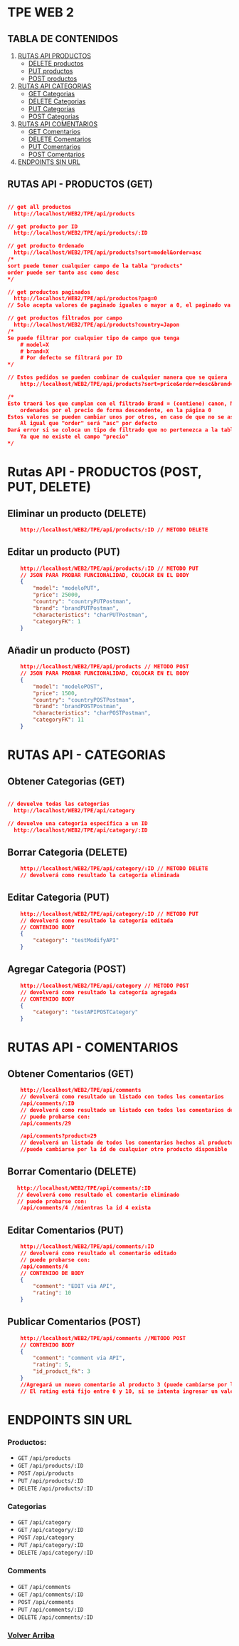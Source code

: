 <a name="inicio"></a>
# TPE WEB 2
  <h2>TABLA DE CONTENIDOS</h2>
  <ol>
    <li>
      <a href="#ruta-productos">RUTAS API PRODUCTOS</a>
      <ul>
        <li><a href="#ruta-productos-delete">DELETE productos</a></li>
        <li><a href="#ruta-productos-put">PUT productos</a></li>
        <li><a href="#ruta-productos-post">POST productos</a></li>
      </ul>
    </li>
    <li>
      <a href="#ruta-categorias">RUTAS API CATEGORIAS</a>
      <ul>
        <li><a href="#ruta-categorias-get">GET Categorias</a></li>
        <li><a href="#ruta-categorias-delete">DELETE Categorias</a></li>
        <li><a href="#ruta-categorias-put">PUT Categorias</a></li>
        <li><a href="#ruta-categorias-post">POST Categorias</a></li>
      </ul>
    </li>
    <li>
      <a href="#ruta-comentarios">RUTAS API COMENTARIOS</a>
      <ul>
        <li><a href="#ruta-comentarios-get">GET Comentarios</a></li>
        <li><a href="#ruta-comentarios-delete">DELETE Comentarios</a></li>
        <li><a href="#ruta-comentarios-put">PUT Comentarios</a></li>
        <li><a href="#ruta-comentarios-post">POST Comentarios</a></li>
      </ul>
    </li>
    <li>
    <a href="#endpoints-simples">ENDPOINTS SIN URL</a>
    <ul></ul>
    </li>
  </ol>

<a name="ruta-productos"></a>

## RUTAS API - PRODUCTOS (GET)

```json

// get all productos
  http://localhost/WEB2/TPE/api/products

// get producto por ID
  http://localhost/WEB2/TPE/api/products/:ID

// get producto Ordenado
  http://localhost/WEB2/TPE/api/products?sort=model&order=asc
/*
sort puede tener cualquier campo de la tabla "products"
order puede ser tanto asc como desc
*/

// get productos paginados
  http://localhost/WEB2/TPE/api/productos?pag=0
// Solo acepta valores de paginado iguales o mayor a 0, el paginado va de a 10 productos

// get productos filtrados por campo
  http://localhost/WEB2/TPE/api/products?country=Japon
/* 
Se puede filtrar por cualquier tipo de campo que tenga
    # model=X
    # brand=X
    # Por defecto se filtrará por ID 
*/
```
```json
// Estos pedidos se pueden combinar de cualquier manera que se quiera
    http://localhost/WEB2/TPE/api/products?sort=price&order=desc&brand=canon&model=Mark&pag=0

/* 
Esto traerá los que cumplan con el filtrado Brand = (contiene) canon, Model = (contiene) mark 
    ordenados por el precio de forma descendente, en la página 0
Estos valores se pueden cambiar unos por otros, en caso de que no se asigne un valor de "sort" será "id" por defecto
    Al igual que "order" será "asc" por defecto
Dará error si se coloca un tipo de filtrado que no pertenezca a la tabla, por ejemplo "precio=" 
    Ya que no existe el campo "precio"
*/

```

# Rutas API - PRODUCTOS (POST, PUT, DELETE)

<a name="ruta-productos-delete"></a>

## Eliminar un producto (DELETE)
```json
    http://localhost/WEB2/TPE/api/products/:ID // METODO DELETE
```

<a name="ruta-productos-put"></a>

## Editar un producto (PUT)
```json
    http://localhost/WEB2/TPE/api/products/:ID // METODO PUT
    // JSON PARA PROBAR FUNCIONALIDAD, COLOCAR EN EL BODY
    {
        "model": "modeloPUT",
        "price": 25000,
        "country": "countryPUTPostman",
        "brand": "brandPUTPostman",
        "characteristics": "charPUTPostman",
        "categoryFK": 1
    }   
```
<a name="ruta-productos-post"></a>

## Añadir un producto (POST)
```json
    http://localhost/WEB2/TPE/api/products // METODO POST
    // JSON PARA PROBAR FUNCIONALIDAD, COLOCAR EN EL BODY
    {
        "model": "modeloPOST",
        "price": 1500,
        "country": "countryPOSTPostman",
        "brand": "brandPOSTPostman",
        "characteristics": "charPOSTPostman",
        "categoryFK": 11
    }  
```

<a name="ruta-categorias"></a>

# RUTAS API - CATEGORIAS

<a name="ruta-categorias-get"></a>

## Obtener Categorias (GET)
```json

// devuelve todas las categorias
  http://localhost/WEB2/TPE/api/category

// devuelve una categoria específica a un ID
  http://localhost/WEB2/TPE/api/category/:ID
```
<a name="ruta-categorias-delete"></a>

## Borrar Categoria (DELETE)
```json
    http://localhost/WEB2/TPE/api/category/:ID // METODO DELETE
    // devolverá como resultado la categoría eliminada
```
<a name="ruta-categorias-put"></a>

## Editar Categoria (PUT)
```json
    http://localhost/WEB2/TPE/api/category/:ID // METODO PUT
    // devolverá como resultado la categoría editada
    // CONTENIDO BODY
    {
        "category": "testModifyAPI"
    }
```
<a name="ruta-categorias-post"></a>

## Agregar Categoria (POST)
```json
    http://localhost/WEB2/TPE/api/category // METODO POST
    // devolverá como resultado la categoría agregada
    // CONTENIDO BODY
    {
        "category": "testAPIPOSTCategory"
    }
```

<a name="ruta-comentarios"></a>

# RUTAS API - COMENTARIOS

<a name="ruta-comentarios-get"></a>

## Obtener Comentarios (GET)
```json
    http://localhost/WEB2/TPE/api/comments
    // devolverá como resultado un listado con todos los comentarios
    /api/comments/:ID
    // devolverá como resultado un listado con todos los comentarios de X producto
    // puede probarse con:
    /api/comments/29

    /api/comments?product=29
    // devolverá un listado de todos los comentarios hechos al producto con id n°29
    //puede cambiarse por la id de cualquier otro producto disponible

```
<a name="ruta-comentarios-delete"></a>

## Borrar Comentario (DELETE)

```json
   http://localhost/WEB2/TPE/api/comments/:ID
   // devolverá como resultado el comentario eliminado
   // puede probarse con:
    /api/comments/4 //mientras la id 4 exista
```
<a name="ruta-comentarios-put"></a>

## Editar Comentarios (PUT)
```json
    http://localhost/WEB2/TPE/api/comments/:ID
    // devolverá como resultado el comentario editado
    // puede probarse con:
    /api/comments/4
    // CONTENIDO DE BODY
    {
        "comment": "EDIT via API",
        "rating": 10
    }   

```
<a name="ruta-comentarios-post"></a>

## Publicar Comentarios (POST)
```json
    http://localhost/WEB2/TPE/api/comments //METODO POST
    // CONTENIDO BODY
    {
        "comment": "comment via API",
        "rating": 5,
        "id_product_fk": 3
    }
    //Agregará un nuevo comentario al producto 3 (puede cambiarse por la id de cualquier otro producto)
    // El rating está fijo entre 0 y 10, si se intenta ingresar un valor que no se encuentre entre estos valores devolverá un error
```

<a name="endpoints-simples"></a>
# ENDPOINTS SIN URL
### Productos:
* `GET` `/api/products` 
* `GET` `/api/products/:ID` 
* `POST` `/api/products` 
* `PUT` `/api/products/:ID`
* `DELETE` `/api/products/:ID`
### Categorias
* `GET` `/api/category` 
* `GET` `/api/category/:ID`
* `POST` `/api/category` 
* `PUT` `/api/category/:ID`
* `DELETE` `/api/category/:ID`
### Comments
* `GET` `/api/comments` 
* `GET` `/api/comments/:ID`
* `POST` `/api/comments` 
* `PUT` `/api/comments/:ID`
* `DELETE` `/api/comments/:ID`

### <a href="#inicio"> Volver Arriba </a>
